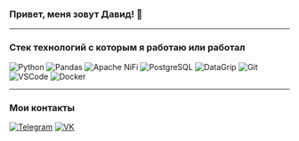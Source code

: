 ### Привет, меня зовут Давид! 👋
<!--
### Мои проекты:
- [<название>](<ссылка>) - Анализ данных SpaceX
-->
***
### Cтек технологий с которым я работаю или работал
![Python](https://img.shields.io/badge/-Python-3776AB?logo=python&logoColor=white)
![Pandas](https://img.shields.io/badge/-Pandas-150458?logo=pandas&logoColor=white)
![Apache NiFi](https://img.shields.io/badge/-Apache-NiFi-D22128?logo=apache&logoColor=white)
![PostgreSQL](https://img.shields.io/badge/-PostgreSQL-336791?logo=postgresql&logoColor=white)
![DataGrip](https://img.shields.io/badge/-DataGrip-000000?logo=datagrip&logoColor=white)
![Git](https://img.shields.io/badge/-Git-F05032?logo=git&logoColor=white)
![VSCode](https://img.shields.io/badge/-VSCode-007ACC?logo=visual-studio-code&logoColor=white)
![Docker](https://img.shields.io/badge/-Docker-2496ED?logo=docker&logoColor=white)
***
### Мои контакты
[![Telegram](https://img.shields.io/badge/-Telegram-2CA5E0?style=flat&logo=telegram&logoColor=white)](https://t.me/halltape)
[![VK](https://img.shields.io/badge/-VK-E4405F?style=flat&logo=instagram&logoColor=white)](https://vk.com/david_sduk)
